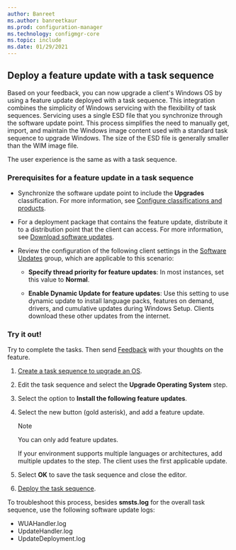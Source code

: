 ```yaml
---
author: Banreet
ms.author: banreetkaur
ms.prod: configuration-manager
ms.technology: configmgr-core
ms.topic: include
ms.date: 01/29/2021
---
```


## <a name="bkmk_futs"></a> Deploy a feature update with a task sequence

<!--3555906-->

Based on your feedback, you can now upgrade a client's Windows OS by using a feature update deployed with a task sequence. This integration combines the simplicity of Windows servicing with the flexibility of task sequences. Servicing uses a single ESD file that you synchronize through the software update point. This process simplifies the need to manually get, import, and maintain the Windows image content used with a standard task sequence to upgrade Windows. The size of the ESD file is generally smaller than the WIM image file.

The user experience is the same as with a task sequence.

### Prerequisites for a feature update in a task sequence

- Synchronize the software update point to include the **Upgrades** classification. For more information, see [Configure classifications and products](../../../../../sum/get-started/configure-classifications-and-products.md).

- For a deployment package that contains the feature update, distribute it to a distribution point that the client can access. For more information, see [Download software updates](../../../../../sum/deploy-use/download-software-updates.md).

- Review the configuration of the following client settings in the [Software Updates](../../../../clients/deploy/about-client-settings.md#software-updates) group, which are applicable to this scenario:

  - **Specify thread priority for feature updates**: In most instances, set this value to **Normal**.

  - **Enable Dynamic Update for feature updates**: Use this setting to use dynamic update to install language packs, features on demand, drivers, and cumulative updates during Windows Setup. Clients download these other updates from the internet.

### Try it out!

Try to complete the tasks. Then send [Feedback](/configmgr/core/understand/find-help#product-feedback) with your thoughts on the feature.

1. [Create a task sequence to upgrade an OS](../../../../../osd/deploy-use/create-a-task-sequence-to-upgrade-an-operating-system.md).

1. Edit the task sequence and select the **Upgrade Operating System** step.

1. Select the option to **Install the following feature updates**.

1. Select the new button (gold asterisk), and add a feature update.

    > [!NOTE]
    > You can only add feature updates.
    >
    > If your environment supports multiple languages or architectures, add multiple updates to the step. The client uses the first applicable update.

1. Select **OK** to save the task sequence and close the editor.

1. [Deploy the task sequence](../../../../../osd/deploy-use/deploy-a-task-sequence.md).

To troubleshoot this process, besides **smsts.log** for the overall task sequence, use the following software update logs:

- WUAHandler.log
- UpdateHandler.log
- UpdateDeployment.log
